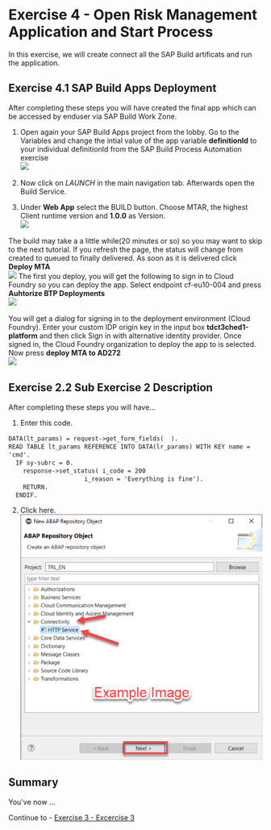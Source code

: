 # Exercise 4 - Open Risk Management Application and Start Process

In this exercise, we will create connect all the SAP Build artificats and run the application.

## Exercise 4.1 SAP Build Apps Deployment

After completing these steps you will have created the final app which can be accessed by enduser via SAP Build Work Zone.

1. Open again your SAP Build Apps project from the lobby. Go to the Variables and change the intial value of the app variable **definitionId** to your individual definitionId from the SAP Build Process Automation exercise
<br>![](/exercises/ex4/images/11a-app-variable.jpg)

2.	Now click on *LAUNCH* in the main navigation tab. Afterwards open the Build Service.
3.	Under **Web App** select the BUILD button. Choose MTAR, the highest Client runtime version and **1.0.0** as Version.
<br>![](/exercises/ex4/images/11b-build.jpg)

The build may take a a little while(20 minutes or so) so you may want to skip to the next tutorial. If you refresh the page, the status will change from created to queued to finally delivered. 
As soon as it is delivered click **Deploy MTA**
<br>![](/exercises/ex4/images/11c-deploy-mtar.jpg)
The first you deploy, you will get the following to sign in to Cloud Foundry so you can deploy the app.
Select endpoint cf-eu10-004 and press **Auhtorize BTP Deployments**
<br>![](/exercises/ex4/images/11d-mta.jpg)

You will get a dialog for signing in to the deployment environment (Cloud Foundry).
Enter your custom IDP origin key in the input box **tdct3ched1-platform** and then click Sign in with alternative identity provider.
Once signed in, the Cloud Foundry organization to deploy the app to is selected. Now press **deploy MTA to AD272**
<br>![](/exercises/ex4/images/11e-deploy-to-ad272.jpg)


## Exercise 2.2 Sub Exercise 2 Description

After completing these steps you will have...

1.	Enter this code.
```abap
DATA(lt_params) = request->get_form_fields(  ).
READ TABLE lt_params REFERENCE INTO DATA(lr_params) WITH KEY name = 'cmd'.
  IF sy-subrc = 0.
    response->set_status( i_code = 200
                     i_reason = 'Everything is fine').
    RETURN.
  ENDIF.

```

2.	Click here.
<br>![](/exercises/ex2/images/02_02_0010.png)

## Summary

You've now ...

Continue to - [Exercise 3 - Excercise 3 ](../ex3/README.md)
